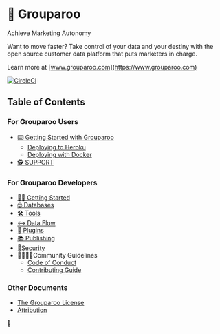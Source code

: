 # 🦘 Grouparoo

Achieve Marketing Autonomy

Want to move faster? Take control of your data and your destiny with the open source customer data platform that puts marketers in charge.

Learn more at [www.grouparoo.com](https://www.grouparoo.com)

[![CircleCI](https://circleci.com/gh/grouparoo/grouparoo.svg?style=svg&circle-token=a4f679082831ce46eed37388f130709119e29207)](https://circleci.com/gh/grouparoo/grouparoo)

## Table of Contents

### For Grouparoo Users

- [ ⌨️ Getting Started with Grouparoo](https://github.com/grouparoo/grouparoo/blob/master/documents/deplyment/getting-started.md)
  - [Deploying to Heroku](https://github.com/grouparoo/grouparoo/blob/master/documents/deplyment/heroku.md)
  - [Deploying with Docker](https://github.com/grouparoo/grouparoo/blob/master/documents/deplyment/docker.md)
- [🕵️ SUPPORT](https://github.com/grouparoo/grouparoo/blob/master/.github/SUPPORT.md)

### For Grouparoo Developers

- [👩‍💻 Getting Started](https://github.com/grouparoo/grouparoo/blob/master/documents/development/getting-started.md)
- [🤓 Databases](https://github.com/grouparoo/grouparoo/blob/master/documents/development/databases.md)
- [🛠 Tools](https://github.com/grouparoo/grouparoo/blob/master/documents/development/tools.md)
- [↔ Data Flow](https://github.com/grouparoo/grouparoo/blob/master/documents/development/dataflow.md)
- [🤝 Plugins](https://github.com/grouparoo/grouparoo/blob/master/documents/development/plugins.md)
- [📚 Publishing](https://github.com/grouparoo/grouparoo/blob/master/documents/development/publishing.md)
- [👻Security](https://github.com/grouparoo/grouparoo/blob/master/.github/SECURITY.md)
- 👨‍👩‍👧‍👦Community Guidelines
  - [Code of Conduct](https://github.com/grouparoo/grouparoo/blob/master/.github/CODE_OF_CONDUCT.md)
  - [Contributing Guide](https://github.com/grouparoo/grouparoo/blob/master/.github/CONTRIBUTING.md)

### Other Documents

- [The Grouparoo License](https://github.com/grouparoo/grouparoo/blob/master/LICENSE.txt)
- [Attribution](https://github.com/grouparoo/grouparoo/blob/master/documents/legal/attribution.md)

🦘
